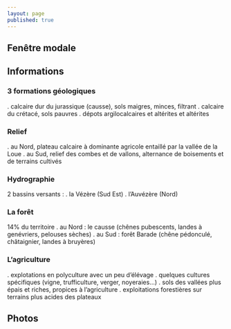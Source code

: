 ```yaml
---
layout: page
published: true
---
```


## Fenêtre modale

## Informations
### 3 formations géologiques
. calcaire dur du jurassique (causse), sols maigres, minces, filtrant
. calcaire du crétacé, sols pauvres
. dépots argilocalcaires et altérites et altérites

### Relief
. au Nord, plateau calcaire à dominante agricole entaillé par la vallée de la Loue 
. au Sud, relief des combes et de vallons, alternance de boisements et de terrains cultivés

### Hydrographie
2 bassins versants :
. la Vézère (Sud Est)
. l’Auvézère (Nord)

### La forêt
14% du territoire
. au Nord : le causse (chênes pubescents, landes à genévriers, pelouses sèches)
 . au Sud : forêt Barade (chêne pédonculé, châtaignier, landes à bruyères)
 
### L’agriculture
. explotations en polyculture avec un peu d’élévage
. quelques cultures spécifiques (vigne, trufficulture, verger, noyeraies…)
. sols des vallées plus épais et riches, propices à l’agriculture
. exploitations forestières sur terrains plus acides des plateaux


## Photos
